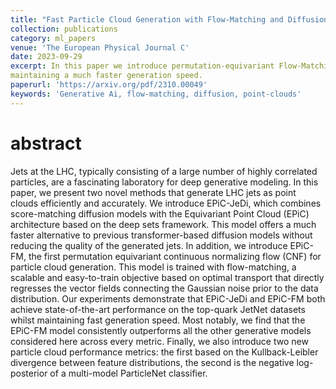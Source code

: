 ```yaml
---
title: "Fast Particle Cloud Generation with Flow-Matching and Diffusion"
collection: publications
category: ml_papers
venue: 'The European Physical Journal C'  
date: 2023-09-29
excerpt: In this paper we introduce permutation-equivariant Flow-Matching and Diffusion models for particle-cloud generation. The porposed architecture, which is a variant of deep-sets, achieves state-of-the-art results that match the much heavier transformer-based arthcitectures whilst
maintaining a much faster generation speed.
paperurl: 'https://arxiv.org/pdf/2310.00049'
keywords: 'Generative Ai, flow-matching, diffusion, point-clouds'
---
```


abstract
===
Jets at the LHC, typically consisting of a large
number of highly correlated particles, are a fascinating
laboratory for deep generative modeling. In this paper,
we present two novel methods that generate LHC jets
as point clouds efficiently and accurately. We introduce
EPiC-JeDi, which combines score-matching diffusion
models with the Equivariant Point Cloud (EPiC) architecture based on the deep sets framework. This model offers a much faster alternative to previous transformer-based
diffusion models without reducing the quality of the generated jets. In addition, we introduce EPiC-FM, the first permutation equivariant continuous normalizing flow
(CNF) for particle cloud generation. This model is trained
with flow-matching, a scalable and easy-to-train objective
based on optimal transport that directly regresses the
vector fields connecting the Gaussian noise prior to the
data distribution. Our experiments demonstrate that
EPiC-JeDi and EPiC-FM both achieve state-of-the-art
performance on the top-quark JetNet datasets whilst
maintaining fast generation speed. Most notably, we find
that the EPiC-FM model consistently outperforms all the
other generative models considered here across every
metric. Finally, we also introduce two new particle cloud
performance metrics: the first based on the Kullback-Leibler divergence between feature distributions, the second is the negative log-posterior of a multi-model
ParticleNet classifier.
